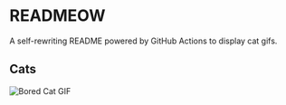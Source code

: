 # READMEOW

A self-rewriting README powered by GitHub Actions to display cat gifs.

## Cats

![Bored Cat GIF](https://media3.giphy.com/media/mlvseq9yvZhba/200.gif?cid=9acd02daolkcwvxtsp07ula7b0untrhf0ee6wzmqubvryqz1&ep=v1_gifs_search&rid=200.gif&ct=g)
